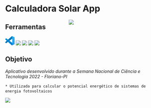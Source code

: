 # Calculadora Solar App


<img align="right" width="300" src="https://i2.wp.com/allhtaccess.info/wp-content/uploads/2018/03/programming.gif?fit=1281%2C716&ssl=1" />

## Ferramentas

<code><img height="30" src="https://raw.githubusercontent.com/github/explore/80688e429a7d4ef2fca1e82350fe8e3517d3494d/topics/visual-studio-code/visual-studio-code.png"></code>
<code><img height="30" src="https://raw.githubusercontent.com/jmnote/z-icons/master/svg/git.svg"></code>
<code><img height="30" src="https://raw.githubusercontent.com/jmnote/z-icons/master/svg/bash.svg"></code>
<code><img height="30" src="https://cdn.icon-icons.com/icons2/2415/PNG/512/typescript_original_logo_icon_146317.png"></code>
<code><img height="30" src="https://miro.medium.com/max/400/1*mrOXGyIa3BlPK80peLmEbA.png"></code>


## Objetivo

*Aplicativo desenvolvido durante a Semana Nacional de Ciência e Tecnologia 2022 - Floriano-PI*

    * Utilizada para calcular o potencial energético de sistemas de energia fotovoltaicos
  
 

<code><img justify="center" height="100" src="https://drive.google.com/file/d/1bAW6OEFb0vMSykkOQU5uu8jyuIwE43ay/view?usp=sharing"></code>
